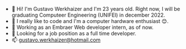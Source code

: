 - 👋 Hi! I'm Gustavo Werkhaizer and I'm 23 years old. Right now, I will be graduating Computeer Engineering (UNIFEI) in december 2022.
- 👀 I really like to code and I'm a computer hardware enthusiast 😊.
- 🌱 Working as an Embraer Web developer intern, as of now.
- 💞️ Looking for a job position as a full time developer.
- 📫 gustavo.werkhaizer@hotmail.com

<!---
KhaizerCore/KhaizerCore is a ✨ special ✨ repository because its `README.md` (this file) appears on your GitHub profile.
You can click the Preview link to take a look at your changes.
--->
